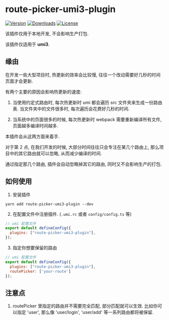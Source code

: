 # route-picker-umi3-plugin
<p>
  <a href="https://www.npmjs.com/package/route-picker-umi3-plugin"><img src="https://badgen.net/npm/v/route-picker-umi3-plugin" alt="Version" /></a>
  <a href="https://www.npmjs.com/package/route-picker-umi3-plugin"><img src="https://badgen.net/npm/dm/route-picker-umi3-plugin" alt="Downloads" /></a>
  <a href="https://www.npmjs.com/package/route-picker-umi3-plugin"><img src="https://badgen.net/npm/license/route-picker-umi3-plugin" alt="License" /></a>
</p>

该插件仅用于本地开发, 不会影响生产打包.

该插件仅适用于 **umi3**.

## 缘由
在开发一些大型项目时, 热更新的效率会比较慢, 往往一个改动需要好几秒的时间页面才会更新.

有两个主要的原因会影响热更新的速度:

1. 当使用约定式路由时, 每次热更新时 umi 都会遍历 src 文件夹来生成一份路由表. 当文件夹中的文件很多时, 每次遍历会花费好几秒的时间.

2. 当系统中的页面很多的时候, 每次热更新时 webpack 需要重新编译所有文件, 页面越多编译时间越多.

本插件会从这两方面来着手. 

对于第 2 点, 在我们开发的时候, 大部分时间往往只会专注在某几个路由上, 那么项目中的其它路由就可以忽略, 从而减少编译的时间.

通过指定那几个路由, 插件会自动忽略掉其它的路由, 同时又不会影响生产的打包. 

## 如何使用
1. 安装插件
```
yarn add route-picker-umi3-plugin --dev
```

2. 在配置文件中注册插件. (`.umi.rc` 或者 `config/config.ts` 等)

```js
// umi 配置文件
export default defineConfig({
  plugins: ["route-picker-umi3-plugin"],
});
```

3. 指定你想要保留的路由
```js
// umi 配置文件
export default defineConfig({
  plugins: ["route-picker-umi3-plugin"],
  routePicker: ['your-route']
});
```

## 注意点
1. routePicker 里指定的路由并不需要完全匹配, 部分匹配就可以生效. 比如你可以指定 'user', 那么像 'user/login', 'user/add' 等一系列路由都将被保留.
